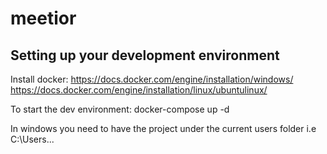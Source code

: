 # meetior
## Setting up your development environment

Install docker:
https://docs.docker.com/engine/installation/windows/
https://docs.docker.com/engine/installation/linux/ubuntulinux/


To start the dev environment:
docker-compose up -d

In windows you need to have the project under the current users folder i.e C:\Users\...